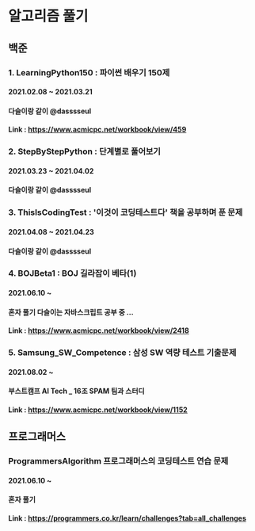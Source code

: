 # 알고리즘 풀기

## 백준
### 1. LearningPython150 : 파이썬 배우기 150제
#### 2021.02.08 ~ 2021.03.21
#### 다슬이랑 같이 @dasssseul
#### Link : https://www.acmicpc.net/workbook/view/459

### 2. StepByStepPython : 단계별로 풀어보기
#### 2021.03.23 ~ 2021.04.02
#### 다슬이랑 같이 @dasssseul

### 3. ThisIsCodingTest : '이것이 코딩테스트다' 책을 공부하며 푼 문제
#### 2021.04.08 ~ 2021.04.23
#### 다슬이랑 같이 @dasssseul

### 4. BOJBeta1 : BOJ 길라잡이 베타(1)
#### 2021.06.10 ~
#### 혼자 풀기 다슬이는 자바스크립트 공부 중 ...
#### Link : https://www.acmicpc.net/workbook/view/2418

### 5. Samsung_SW_Competence : 삼성 SW 역량 테스트 기출문제
#### 2021.08.02 ~
#### 부스트캠프 AI Tech _ 16조 SPAM 팀과 스터디
#### Link : https://www.acmicpc.net/workbook/view/1152



## 프로그래머스
### ProgrammersAlgorithm 프로그래머스의 코딩테스트 연습 문제
#### 2021.06.10 ~
#### 혼자 풀기
#### Link : https://programmers.co.kr/learn/challenges?tab=all_challenges

